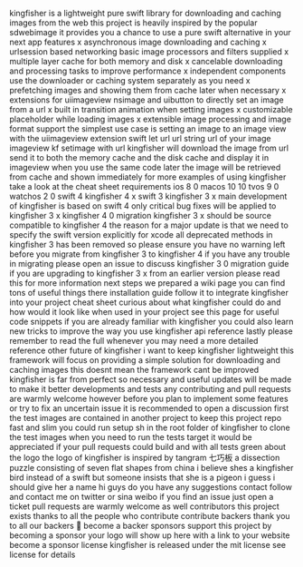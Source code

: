 kingfisher is a lightweight pure swift library for downloading and caching images from the web this project is heavily inspired by the popular sdwebimage it provides you a chance to use a pure swift alternative in your next app features x asynchronous image downloading and caching x urlsession based networking basic image processors and filters supplied x multiple layer cache for both memory and disk x cancelable downloading and processing tasks to improve performance x independent components use the downloader or caching system separately as you need x prefetching images and showing them from cache later when necessary x extensions for uiimageview nsimage and uibutton to directly set an image from a url x built in transition animation when setting images x customizable placeholder while loading images x extensible image processing and image format support the simplest use case is setting an image to an image view with the uiimageview extension swift let url url string url of your image imageview kf setimage with url kingfisher will download the image from url send it to both the memory cache and the disk cache and display it in imageview when you use the same code later the image will be retrieved from cache and shown immediately for more examples of using kingfisher take a look at the cheat sheet requirements ios 8 0 macos 10 10 tvos 9 0 watchos 2 0 swift 4 kingfisher 4 x swift 3 kingfisher 3 x main development of kingfisher is based on swift 4 only critical bug fixes will be applied to kingfisher 3 x kingfisher 4 0 migration kingfisher 3 x should be source compatible to kingfisher 4 the reason for a major update is that we need to specify the swift version explicitly for xcode all deprecated methods in kingfisher 3 has been removed so please ensure you have no warning left before you migrate from kingfisher 3 to kingfisher 4 if you have any trouble in migrating please open an issue to discuss kingfisher 3 0 migration guide if you are upgrading to kingfisher 3 x from an earlier version please read this for more information next steps we prepared a wiki page you can find tons of useful things there installation guide follow it to integrate kingfisher into your project cheat sheet curious about what kingfisher could do and how would it look like when used in your project see this page for useful code snippets if you are already familiar with kingfisher you could also learn new tricks to improve the way you use kingfisher api reference lastly please remember to read the full whenever you may need a more detailed reference other future of kingfisher i want to keep kingfisher lightweight this framework will focus on providing a simple solution for downloading and caching images this doesnt mean the framework cant be improved kingfisher is far from perfect so necessary and useful updates will be made to make it better developments and tests any contributing and pull requests are warmly welcome however before you plan to implement some features or try to fix an uncertain issue it is recommended to open a discussion first the test images are contained in another project to keep this project repo fast and slim you could run setup sh in the root folder of kingfisher to clone the test images when you need to run the tests target it would be appreciated if your pull requests could build and with all tests green about the logo the logo of kingfisher is inspired by tangram 七巧板 a dissection puzzle consisting of seven flat shapes from china i believe shes a kingfisher bird instead of a swift but someone insists that she is a pigeon i guess i should give her a name hi guys do you have any suggestions contact follow and contact me on twitter or sina weibo if you find an issue just open a ticket pull requests are warmly welcome as well contributors this project exists thanks to all the people who contribute contribute backers thank you to all our backers 🙏 become a backer sponsors support this project by becoming a sponsor your logo will show up here with a link to your website become a sponsor license kingfisher is released under the mit license see license for details